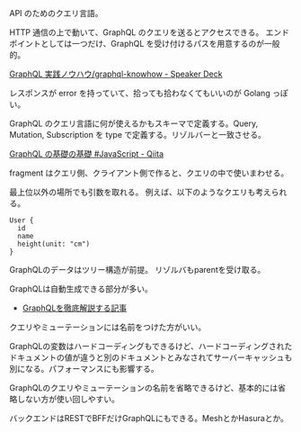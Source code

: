 API のためのクエリ言語。

HTTP 通信の上で動いて、GraphQL のクエリを送るとアクセスできる。
エンドポイントとしては一つだけ、GraphQL を受け付けるパスを用意するのが一般的。

[GraphQL 実践ノウハウ/graphql-knowhow - Speaker Deck](https://speakerdeck.com/sonatard/graphql-knowhow)

レスポンスが error を持っていて、拾っても拾わなくてもいいのが Golang っぽい。

GraphQL のクエリ言語に何が使えるかもスキーマで定義する。Query, Mutation, Subscription を type で定義する。リゾルバーと一致させる。

[GraphQL の基礎の基礎 #JavaScript - Qiita](https://qiita.com/shotashimura/items/3f9e04b93e79592030a4)

fragment はクエリ側、クライアント側で作ると、クエリの中で使いまわせる。

最上位以外の場所でも引数を取れる。
例えば、以下のようなクエリも考えられる。

```gql
User {
  id
  name
  height(unit: "cm")
}
```

GraphQLのデータはツリー構造が前提。
リゾルバもparentを受け取る。

GraphQLは自動生成できる部分が多い。

- [GraphQLを徹底解説する記事](https://zenn.dev/nameless_sn/articles/graphql_tutorial)

クエリやミューテーションには名前をつけた方がいい。

GraphQLの変数はハードコーディングもできるけど、ハードコーディングされたドキュメントの値が違うと別のドキュメントとみなされてサーバーキャッシュも別になる。パフォーマンスにも影響する。

GraphQLのクエリやミューテーションの名前を省略できるけど、基本的には省略しない方が使い回しやすい。

バックエンドはRESTでBFFだけGraphQLにもできる。MeshとかHasuraとか。
